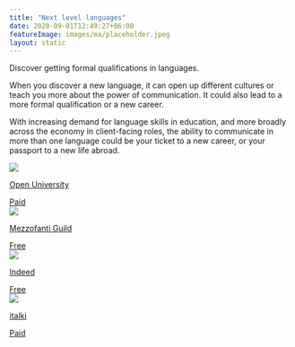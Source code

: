 ```yaml
---
title: "Next level languages"
date: 2020-09-01T12:49:27+06:00
featureImage: images/ma/placeholder.jpeg
layout: static
---
```


Discover getting formal qualifications in languages.

When you discover a new language, it can open up different cultures or teach you more about the power of communication. It could also lead to a more formal qualification or a new career.

With increasing demand for language skills in education, and more broadly across the economy in client-facing roles, the ability to communicate in more than one language could be your ticket to a new career, or your passport to a new life abroad.

<a class="ma-link" href="https://www.open.ac.uk/courses/languages/short-courses"><div class="ma-card ma-card-Learning"><div class="ma-icon"><img src ="/images/Icon-pound - learning - opacity.svg"/></div><div class="ma-name"><p>Open University</p></div><div class="ma-paid-text"><span>Paid</span></div></div></a><a class="ma-link" href="https://www.mezzoguild.com/foreign-language-careers/"><div class="ma-card ma-card-Learning"><div class="ma-icon"><img src ="/images/Icon-check - learning - opacity.svg"/></div><div class="ma-name"><p>Mezzofanti Guild</p></div><div class="ma-paid-text"><span>Free</span></div></div></a><a class="ma-link" href="https://uk.indeed.com/Language-Required-jobs?vjk=8d27a4bce63e8841"><div class="ma-card ma-card-Learning"><div class="ma-icon"><img src ="/images/Icon-check - learning - opacity.svg"/></div><div class="ma-name"><p>Indeed</p></div><div class="ma-paid-text"><span>Free</span></div></div></a><a class="ma-link" href="https://www.awin1.com/cread.php?awinmid=32303&awinaffid=1198638&ued=https%3A%2F%2Fwww.italki.com%2F"><div class="ma-card ma-card-Learning"><div class="ma-icon"><img src ="/images/Icon-pound - learning - opacity.svg"/></div><div class="ma-name"><p>italki</p></div><div class="ma-paid-text"><span>Paid</span></div></div></a>  

<br/><br/>






